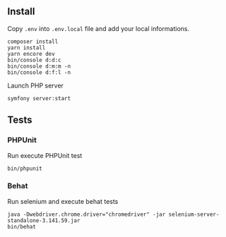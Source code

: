 ## Install

Copy `.env` into `.env.local` file and add your local informations.

```
composer install
yarn install
yarn encore dev
bin/console d:d:c
bin/console d:m:m -n
bin/console d:f:l -n
```

Launch PHP server 

```
symfony server:start
```

## Tests

### PHPUnit

Run execute PHPUnit test

```
bin/phpunit
```

### Behat

Run selenium and execute behat tests

```
java -Dwebdriver.chrome.driver="chromedriver" -jar selenium-server-standalone-3.141.59.jar
bin/behat
```
